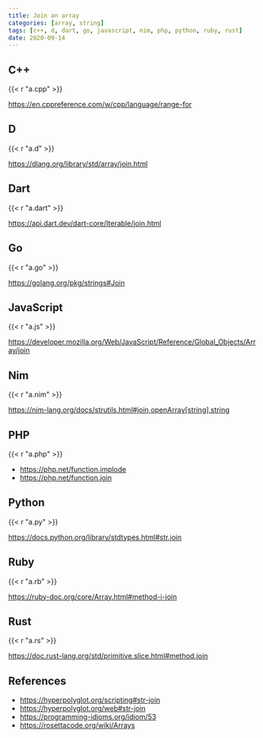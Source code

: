 ```yaml
---
title: Join an array
categories: [array, string]
tags: [c++, d, dart, go, javascript, nim, php, python, ruby, rust]
date: 2020-09-14
---
```


## C++

{{< r "a.cpp" >}}

<https://en.cppreference.com/w/cpp/language/range-for>

## D

{{< r "a.d" >}}

<https://dlang.org/library/std/array/join.html>

## Dart

{{< r "a.dart" >}}

<https://api.dart.dev/dart-core/Iterable/join.html>

## Go

{{< r "a.go" >}}

<https://golang.org/pkg/strings#Join>

## JavaScript

{{< r "a.js" >}}

<https://developer.mozilla.org/Web/JavaScript/Reference/Global_Objects/Array/join>

## Nim

{{< r "a.nim" >}}

<https://nim-lang.org/docs/strutils.html#join,openArray[string],string>

## PHP

{{< r "a.php" >}}

- <https://php.net/function.implode>
- <https://php.net/function.join>

## Python

{{< r "a.py" >}}

<https://docs.python.org/library/stdtypes.html#str.join>

## Ruby

{{< r "a.rb" >}}

<https://ruby-doc.org/core/Array.html#method-i-join>

## Rust

{{< r "a.rs" >}}

<https://doc.rust-lang.org/std/primitive.slice.html#method.join>

## References

- <https://hyperpolyglot.org/scripting#str-join>
- <https://hyperpolyglot.org/web#str-join>
- <https://programming-idioms.org/idiom/53>
- <https://rosettacode.org/wiki/Arrays>
